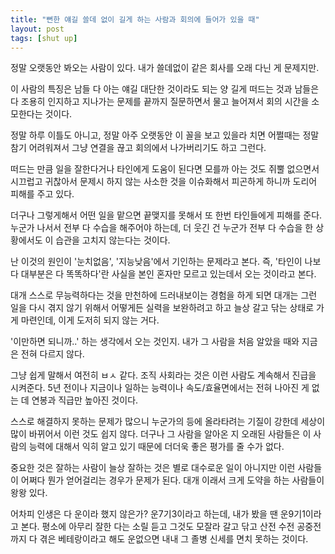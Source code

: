 ```yaml
---
title: "뻔한 얘길 쓸데 없이 길게 하는 사람과 회의에 들어가 있을 때"
layout: post
tags: [shut up]
---
```


정말 오랫동안 봐오는 사람이 있다. 내가 쓸데없이 같은 회사를 오래 다닌 게 문제지만. 

이 사람의 특징은 남들 다 아는 얘길 대단한 것이라도 되는 양 길게 떠드는 것과 남들은 다 조용히 인지하고 지나가는 문제를 끝까지 질문하면서 물고 늘어져서 회의 시간을 소모한다는 것이다.

정말 하루 이틀도 아니고, 정말 아주 오랫동안 이 꼴을 보고 있을라 치면 어쩔때는 정말 참기 어려워져서 그냥 연결을 끊고 회의에서 나가버리기도 하고 그런다. 

떠드는 만큼 일을 잘한다거나 타인에게 도움이 된다면 모를까 아는 것도 쥐뿔 없으면서 시끄럽고 귀찮아서 문제시 하지 않는 사소한 것을 이슈화해서 피곤하게 하니까 도리어 피해를 주고 있다.

더구나 그렇게해서 어떤 일을 맡으면 끝맺지를 못해서 또 한번 타인들에게 피해를 준다. 누군가 나서서 전부 다 수습을 해주어야 하는데, 더 웃긴 건 누군가 전부 다 수습을 한 상황에서도 이 습관을 고치지 않는다는 것이다. 

난 이것의 원인이 '눈치없음', '지능낮음'에서 기인하는 문제라고 본다. 즉, '타인이 나보다 대부분은 다 똑똑하다'란 사실을 본인 혼자만 모르고 있는데서 오는 것이라고 본다. 

대개 스스로 무능력하다는 것을 만천하에 드러내보이는 경험을 하게 되면 대개는 그런 일을 다시 겪지 않기 위해서 어떻게든 실력을 보완하려고 하고 늘상 갈고 닦는 상태로 가게 마련인데, 이게 도저히 되지 않는 거다.

'이만하면 되니까..' 하는 생각에서 오는 것인지. 내가 그 사람을 처음 알았을 때와 지금은 전혀 다르지 않다.

그냥 쉽게 말해서 여전히 ㅂㅅ 같다. 조직 사회라는 것은 이런 사람도 계속해서 진급을 시켜준다. 5년 전이나 지금이나 일하는 능력이나 속도/효율면에서는 전혀 나아진 게 없는 데 연봉과 직급만 높아진 것이다.

스스로 해결하지 못하는 문제가 많으니 누군가의 등에 올라타려는 기질이 강한데 세상이 많이 바뀌어서 이런 것도 쉽지 않다. 더구나 그 사람을 알아온 지 오래된 사람들은 이 사람의 능력에 대해서 익히 알고 있기 때문에 더더욱 좋은 평가를 줄 수가 없다.

중요한 것은 잘하는 사람이 늘상 잘하는 것은 별로 대수로운 일이 아니지만 이런 사람들이 어쩌다 뭔가 얻어걸리는 경우가 문제가 된다. 대개 이래서 크게 도약을 하는 사람들이 왕왕 있다. 

어차피 인생은 다 운이라 했지 않은가? 운7기3이라고 하는데, 내가 봤을 땐 운9기1이라고 본다. 평소에 아무리 잘한 다는 소릴 듣고 그것도 모잘라 갈고 닦고 산전 수전 공중전까지 다 겪은 베테랑이라고 해도 운없으면 내내 그 졸병 신세를 면치 못하는 것이다. 
